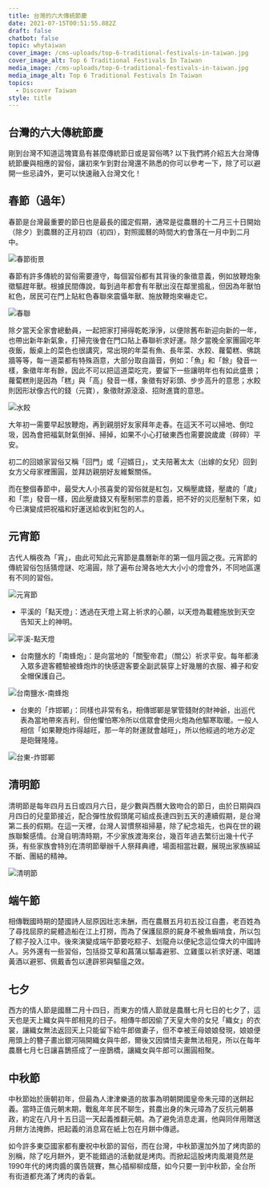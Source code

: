 ```yaml
---
title: 台灣的六大傳統節慶
date: 2021-07-15T00:51:55.882Z
draft: false
chatbot: false
topic: whytaiwan
cover_image: /cms-uploads/top-6-traditional-festivals-in-taiwan.jpg
cover_image_alt: Top 6 Traditional Festivals In Taiwan
media_image: /cms-uploads/top-6-traditional-festivals-in-taiwan.jpg
media_image_alt: Top 6 Traditional Festivals In Taiwan
topics:
  - Discover Taiwan
style: title
---
```

## 台灣的六大傳統節慶

剛到台灣不知道這塊寶島有甚麼傳統節日或是習俗嗎? 以下我們將介紹五大台灣傳統節慶與相應的習俗，讓初來乍到對台灣還不熟悉的你可以參考一下，除了可以避開一些忌諱外，更可以快速融入台灣文化！

## 春節（過年）

春節是台灣最重要的節日也是最長的國定假期，通常是從農曆的十二月三十日開始（除夕）到農曆的正月初四（初四），對照國曆的時間大約會落在一月中到二月中。

![春節街景](/cms-uploads/spring-festival.jpg)

春節有許多傳統的習俗需要遵守，每個習俗都有其背後的象徵意義，例如放鞭炮象徵驅趕年獸。根據民間傳說，每到過年都會有年獸出沒在鄰里搗亂，但因為年獸怕紅色，居民可在門上貼紅色春聯來震懾年獸、施放鞭炮來嚇走它。

![春聯](/cms-uploads/spring-couplets.jpg)

除夕當天全家會總動員，一起把家打掃得乾乾淨淨，以便除舊布新迎向新的一年，也帶出新年新氣象，打掃完後會在門口貼上春聯祈求好運。除夕當晚全家團圓吃年夜飯，飯桌上的菜色也很講究，常出現的年菜有魚、長年菜、水餃、蘿蔔糕、佛跳牆等等，每一道菜都有特殊涵意，大部分取自諧音，例如：「魚」和「餘」發音一樣，象徵年年有餘，因此不可以把這道菜吃完，要留下一些讓明年也有如此盛景；蘿蔔糕則是因為「糕」與「高」發音一樣，象徵有好彩頭、步步高升的意思；水餃則因形狀像古代的錢（元寶），象徵財源滾滾、招財進寶的意思。

![水餃](/cms-uploads/dumplings.jpg)

大年初一需要早起放鞭炮，再到親朋好友家拜年走春。在這天不可以掃地、倒垃圾，因為會把福氣財氣倒掉、掃掉，如果不小心打破東西也需要說歲歲（碎碎）平安。

初二的回娘家習俗又稱「回門」或「迎婿日」，丈夫陪著太太（出嫁的女兒）回到女方父母家裡團圓，並拜訪親朋好友維繫關係。

而在整個春節中，最受大人小孩喜愛的習俗就是紅包，又稱壓歲錢，壓歲的「歲」和「祟」發音一樣，因此壓歲錢又有壓制邪祟的意義，把不好的災厄壓制下來，如今已演變成把祝福和好運送給收到紅包的人。

## 元宵節

古代人稱夜為「宵」，由此可知此元宵節是農曆新年的第一個月圓之夜。元宵節的傳統習俗包括猜燈謎、吃湯圓，除了遍布台灣各地大大小小的燈會外，不同地區還有不同的習俗。

![元宵節](/cms-uploads/celebration-chinese-lantern-festival.jpg)

* 平溪的「點天燈」：透過在天燈上寫上祈求的心願，以天燈為載體施放到天空告知天上的神明。

![平溪-點天燈](/cms-uploads/pingxi-sky-lantern-festival.jpg " 圖：新北市政府提供")

* 台南鹽水的「南蜂炮」：是向當地的「關聖帝君」（關公）祈求平安。每年都湧入眾多遊客體驗被蜂炮炸的快感遊客要全副武裝穿上好幾層的衣服、褲子和安全帽保護自己。

![台南鹽水-南蜂炮](/cms-uploads/tainan-yanshui-beehive-fireworks-festival.jpg " 圖：臺南市政府提供")

* 台東的「炸邯鄲」：同樣也非常有名，相傳邯鄲是掌管錢財的財神爺，出巡代表為當地帶來吉利，但他懼怕寒冷所以信眾會使用火炮為他驅寒取暖。一般人相信「如果鞭炮炸得越旺，那一年的財運就會越旺」，所以他經過的地方必定是砲聲隆隆。

![台東-炸邯鄲](/cms-uploads/taitung-bombing-lord-handan-culture-festival.jpg "圖：臺東縣政府提供")

## 清明節

清明節是每年四月五日或四月六日，是少數與西曆大致吻合的節日，由於日期與四月四日的兒童節接近，配合彈性放假頭尾可組成長達四到五天的連續假期，是台灣第二長的假期。在這一天裡，台灣人習慣祭祖掃墓，除了紀念祖先，也與在世的親族聯繫感情。台灣自明清時期，不少家族渡海來台，幾百年過去繁衍出幾十代子孫，有些家族會特別在清明節舉辦千人祭拜典禮，場面相當壯觀，展現出家族綿延不斷、團結的精神。 

![清明節](/cms-uploads/five_coloured_papers_on_a_grave_mound-_bukit_brown_cemetery-_singapore_-_20110326-02.jpg "Jacklee., CC BY-SA 3.0 <https://creativecommons.org/licenses/by-sa/3.0>, via Wikimedia Commons")

## 端午節

相傳戰國時期的楚國詩人屈原因壯志未酬，而在農曆五月初五投江自盡，老百姓為了尋找屈原的屍體造船在江上打撈，而為了保護屈原的屍身不被魚蝦啃食，所以包了粽子投入江中。後來演變成端午節要吃粽子、划龍舟以便紀念這位偉大的中國詩人。另外還有一些習俗，包括掛艾草和菖蒲以驅毒避邪、立雞蛋以祈求好運、喝雄黃酒以避邪、佩戴香包以達辟邪與驅瘟之效。

## 七夕

西方的情人節是國曆二月十四日，而東方的情人節就是農曆七月七日的七夕了，這天也是天上織女與牛郎相見的日子。相傳牛郎因偷了天皇大帝的女兒「織女」的衣裳，讓織女無法返回天上只能留下給牛郎做妻子，但不幸被王母娘娘發現，娘娘便用頭上的簪子畫出銀河隔開織女與牛郎，爾後又因憐惜夫妻無法相見，所以在每年農曆七月七日讓喜鵲搭成了一座鵲橋，讓織女與牛郎可以團圓相聚。

## 中秋節

中秋節始於唐朝初年，但最為人津津樂道的故事為明朝開國皇帝朱元璋的送餅起義。當時正值元朝末期，戰亂年年民不聊生，貧農出身的朱元璋為了反抗元朝暴政，約定在八月十五日這一天起義推翻元朝。為了避免消息走漏，他與同伴用贈送月餅方法掩飾，把起義的消息寫在紙上包在月餅中傳遞。

如今許多東亞國家都有慶祝中秋節的習俗，而在台灣，中秋節還加外加了烤肉節的別稱，除了吃月餅外，更不能錯過的活動就是烤肉。而掀起這股烤肉風潮竟然是1990年代的烤肉醬的廣告競賽，無心插柳柳成蔭，如今只要一到中秋節，全台所有街道都充滿了烤肉的香氣。